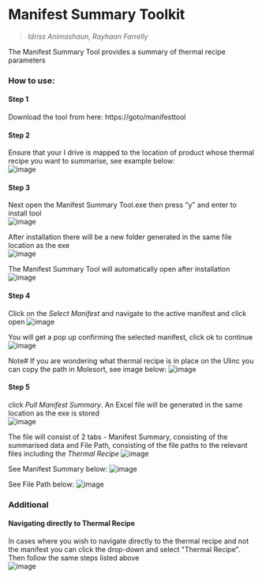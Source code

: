# Manifest Summary Toolkit

> *Idriss Animashaun, Rayhaan Farrelly*

The Manifest Summary Tool provides a summary of thermal recipe parameters

### How to use:

#### Step 1
Download the tool from here: https://goto/manifesttool

#### Step 2
Ensure that your I drive is mapped to the location of product whose thermal recipe you want to summarise, see example below:\
![image](https://gitlab.devtools.intel.com/ianimash/manifest-summary-toolkit/-/wikis/uploads/8a4fb8126c203b330895b1979ed19722/image.png)

#### Step 3
Next open the Manifest Summary Tool.exe then press "y" and enter to install tool\
![image](https://gitlab.devtools.intel.com/ianimash/manifest-summary-toolkit/-/wikis/uploads/400d37bf87d65dca8969f71a418623c7/image.png)

After installation there will be a new folder generated in the same file location as the exe\
![image](https://gitlab.devtools.intel.com/ianimash/manifest-summary-toolkit/-/wikis/uploads/81e8467665c6499ee52e7515f8f80bd0/image.png)

The Manifest Summary Tool will automatically open after installation\
![image](https://gitlab.devtools.intel.com/ianimash/manifest-summary-toolkit/-/wikis/uploads/9be7668cd7fb73945b8716ac9dfe3256/image.png)

#### Step 4
Click on the *Select Manifest* and navigate to the active manifest and click open
![image](https://gitlab.devtools.intel.com/ianimash/manifest-summary-toolkit/-/wikis/uploads/22fa536a64a811a6da694857b2fc09f1/image.png)

You will get a pop up confirming the selected manifest, click ok to continue\
![image](https://gitlab.devtools.intel.com/ianimash/manifest-summary-toolkit/-/wikis/uploads/ffa1331e47d099e359bcc63c4fc9c6d3/image.png)

Note# If you are wondering what thermal recipe is in place on the Ulinc you can copy the path in Molesort, see image below: 
![image](https://gitlab.devtools.intel.com/ianimash/manifest-summary-toolkit/-/wikis/uploads/9314b0752366a4d2da04966a554cda88/image.png)

#### Step 5
click *Pull Manifest Summary*. An Excel file will be generated in the same location as the exe is stored\
![image](https://gitlab.devtools.intel.com/ianimash/manifest-summary-toolkit/-/wikis/uploads/e78cbb78e86c77d4f04f27cc99d162ab/image.png)

The file will consist of 2 tabs - Manifest Summary, consisting of the summarised data and File Path, consisting of the file paths to the relevant files including the *Thermal Recipe*
![image](https://gitlab.devtools.intel.com/ianimash/manifest-summary-toolkit/-/wikis/uploads/c53816f656e8c2a9bb22b5b32aa7ddec/image.png)

See Manifest Summary below:
![image](https://gitlab.devtools.intel.com/ianimash/manifest-summary-toolkit/-/wikis/uploads/960f0d30454c05f8bff9b9e92b05b5f4/image.png)

See File Path below:
![image](https://gitlab.devtools.intel.com/ianimash/manifest-summary-toolkit/-/wikis/uploads/237bdfc259884462d45843812519f5f0/image.png)

### Additional

#### Navigating directly to Thermal Recipe
In cases where you wish to navigate directly to the thermal recipe and not the manifest you can click the drop-down and select "Thermal Recipe". Then follow the same steps listed above\
![image](https://gitlab.devtools.intel.com/ianimash/manifest-summary-toolkit/-/wikis/uploads/564898b9adb1bd5081c8a17abef5dd74/image.png)

